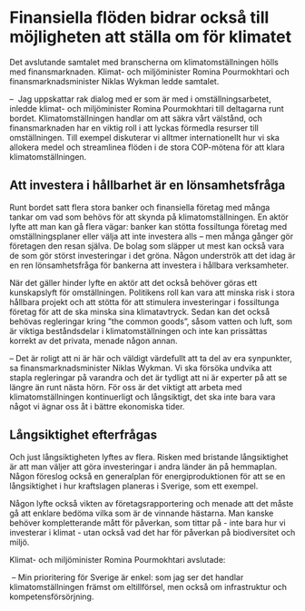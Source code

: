 # Finansiella flöden bidrar också till möjligheten att ställa om för klimatet

Det avslutande samtalet med branscherna om klimatomställningen hölls med finansmarknaden. Klimat\- och miljöminister Romina Pourmokhtari och finansmarknadsminister Niklas Wykman ledde samtalet.


–  Jag uppskattar rak dialog med er som är med i omställningsarbetet, inledde klimat\- och miljöminister Romina Pourmokhtari till deltagarna runt bordet. Klimatomställningen handlar om att säkra vårt välstånd, och finansmarknaden har en viktig roll i att lyckas förmedla resurser till omställningen. Till exempel diskuterar vi alltmer internationellt hur vi ska allokera medel och streamlinea flöden i de stora COP\-mötena för att klara klimatomställningen.

## Att investera i hållbarhet är en lönsamhetsfråga

Runt bordet satt flera stora banker och finansiella företag med många tankar om vad som behövs för att skynda på klimatomställningen. En aktör lyfte att man kan gå flera vägar: banker kan stötta fossiltunga företag med omställningsplaner eller välja att inte investera alls – men många gånger gör företagen den resan själva. De bolag som släpper ut mest kan också vara de som gör störst investeringar i det gröna. Någon underströk att det idag är en ren lönsamhetsfråga för bankerna att investera i hållbara verksamheter.

När det gäller hinder lyfte en aktör att det också behöver göras ett kunskapslyft för omställningen. Politikens roll kan vara att minska risk i stora hållbara projekt och att stötta för att stimulera investeringar i fossiltunga företag för att de ska minska sina klimatavtryck. Sedan kan det också behövas regleringar kring ”the common goods”, såsom vatten och luft, som är viktiga beståndsdelar i klimatomställningen och inte kan prissättas korrekt av det privata, menade någon annan.

– Det är roligt att ni är här och väldigt värdefullt att ta del av era synpunkter, sa finansmarknadsminister Niklas Wykman. Vi ska försöka undvika att stapla regleringar på varandra och det är tydligt att ni är experter på att se längre än runt nästa hörn. För oss är det viktigt att arbeta med klimatomställningen kontinuerligt och långsiktigt, det ska inte bara vara något vi ägnar oss åt i bättre ekonomiska tider.

## Långsiktighet efterfrågas

Och just långsiktigheten lyftes av flera. Risken med bristande långsiktighet är att man väljer att göra investeringar i andra länder än på hemmaplan. Någon föreslog också en generalplan för energiproduktionen för att se en långsiktighet i hur kraftslagen planeras i Sverige, som ett exempel.

Någon lyfte också vikten av företagsrapportering och menade att det måste gå att enklare bedöma vilka som är de vinnande hästarna. Man kanske behöver kompletterande mått för påverkan, som tittar på \- inte bara hur vi investerar i klimat \- utan också vad det har för påverkan på biodiversitet och miljö.

Klimat\- och miljöminister Romina Pourmokhtari avslutade:

 – Min prioritering för Sverige är enkel: som jag ser det handlar klimatomställningen främst om eltillförsel, men också om infrastruktur och kompetensförsörjning.
